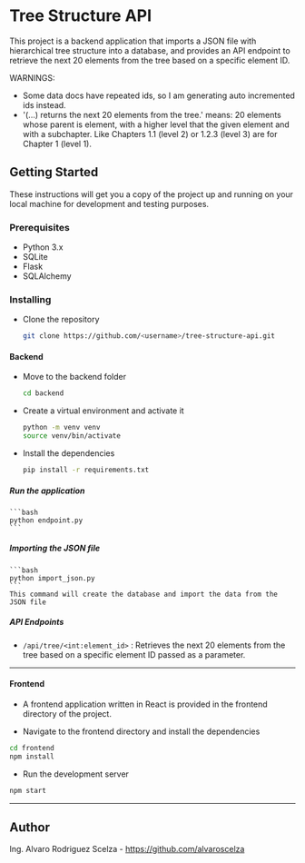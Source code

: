 # Tree Structure API

This project is a backend application that imports a JSON file with hierarchical tree structure into a database, 
and provides an API endpoint to retrieve the next 20 elements from the tree based on a specific element ID.

WARNINGS:
- Some data docs have repeated ids, so I am generating auto incremented ids instead.
- '(...) returns the next 20 elements from the tree.' means: 20 elements whose parent is element, with a higher level 
that the given element and with a subchapter. Like Chapters 1.1 (level 2) or 1.2.3 (level 3) are for Chapter 1 (level 1).

## Getting Started

These instructions will get you a copy of the project up and running on your local machine for development and testing purposes.

### Prerequisites

- Python 3.x
- SQLite
- Flask
- SQLAlchemy

### Installing

- Clone the repository
    ```bash
    git clone https://github.com/<username>/tree-structure-api.git
    ```

#### Backend

- Move to the backend folder
    ```bash
    cd backend
    ```

- Create a virtual environment and activate it
    ```bash
    python -m venv venv
    source venv/bin/activate
    ```

- Install the dependencies
    ```bash
    pip install -r requirements.txt
    ```

##### Run the application
    ```bash
    python endpoint.py
    ```

##### Importing the JSON file
    ```bash
    python import_json.py
    ```
    This command will create the database and import the data from the JSON file

##### API Endpoints
- `/api/tree/<int:element_id>` : Retrieves the next 20 elements from the tree based on a specific element ID passed as a parameter.

---------------------------------------------------------------------------------

#### Frontend

- A frontend application written in React is provided in the frontend directory of the project.

- Navigate to the frontend directory and install the dependencies
```bash
cd frontend
npm install
```

- Run the development server
```bash
npm start
```

---------------------------------------------------------------------------------

## Author
Ing. Alvaro Rodriguez Scelza - https://github.com/alvaroscelza
